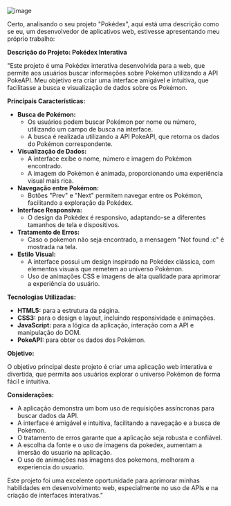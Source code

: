 ![image](https://github.com/user-attachments/assets/03446e07-ad94-4de6-8364-74436543d15d)

Certo, analisando o seu projeto "Pokédex", aqui está uma descrição como se eu, um desenvolvedor de aplicativos web, estivesse apresentando meu próprio trabalho:

**Descrição do Projeto: Pokédex Interativa**

"Este projeto é uma Pokédex interativa desenvolvida para a web, que permite aos usuários buscar informações sobre Pokémon utilizando a API PokeAPI. Meu objetivo era criar uma interface amigável e intuitiva, que facilitasse a busca e visualização de dados sobre os Pokémon.

**Principais Características:**

* **Busca de Pokémon:**
    * Os usuários podem buscar Pokémon por nome ou número, utilizando um campo de busca na interface.
    * A busca é realizada utilizando a API PokeAPI, que retorna os dados do Pokémon correspondente.
* **Visualização de Dados:**
    * A interface exibe o nome, número e imagem do Pokémon encontrado.
    * A imagem do Pokémon é animada, proporcionando uma experiência visual mais rica.
* **Navegação entre Pokémon:**
    * Botões "Prev" e "Next" permitem navegar entre os Pokémon, facilitando a exploração da Pokédex.
* **Interface Responsiva:**
    * O design da Pokédex é responsivo, adaptando-se a diferentes tamanhos de tela e dispositivos.
* **Tratamento de Erros:**
    * Caso o pokemon não seja encontrado, a mensagem "Not found :c" é mostrada na tela.
* **Estilo Visual:**
    * A interface possui um design inspirado na Pokédex clássica, com elementos visuais que remetem ao universo Pokémon.
    * Uso de animações CSS e imagens de alta qualidade para aprimorar a experiência do usuário.

**Tecnologias Utilizadas:**

* **HTML5:** para a estrutura da página.
* **CSS3:** para o design e layout, incluindo responsividade e animações.
* **JavaScript:** para a lógica da aplicação, interação com a API e manipulação do DOM.
* **PokeAPI:** para obter os dados dos Pokémon.

**Objetivo:**

O objetivo principal deste projeto é criar uma aplicação web interativa e divertida, que permita aos usuários explorar o universo Pokémon de forma fácil e intuitiva.

**Considerações:**

* A aplicação demonstra um bom uso de requisições assíncronas para buscar dados da API.
* A interface é amigável e intuitiva, facilitando a navegação e a busca de Pokémon.
* O tratamento de erros garante que a aplicação seja robusta e confiável.
* A escolha da fonte e o uso de imagens da pokedex, aumentam a imersão do usuario na aplicação.
* O uso de animações nas imagens dos pokemons, melhoram a experiencia do usuario.

Este projeto foi uma excelente oportunidade para aprimorar minhas habilidades em desenvolvimento web, especialmente no uso de APIs e na criação de interfaces interativas."
